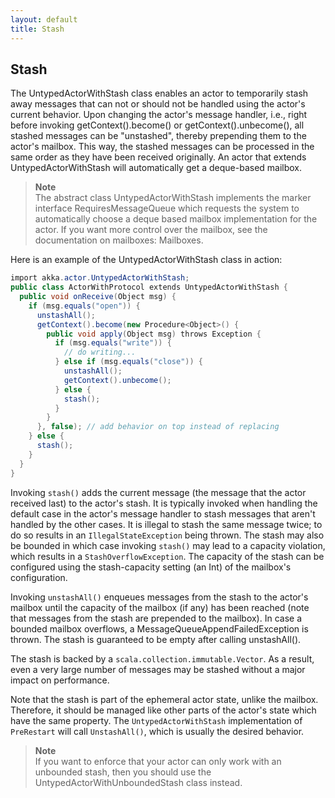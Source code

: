 ```yaml
---
layout: default
title: Stash
---
```

## Stash
The UntypedActorWithStash class enables an actor to temporarily stash away messages that can not or should not be handled using the actor's current behavior. Upon changing the actor's message handler, i.e., right before invoking getContext().become() or getContext().unbecome(), all stashed messages can be "unstashed", thereby prepending them to the actor's mailbox. This way, the stashed messages can be processed in the same order as they have been received originally. An actor that extends UntypedActorWithStash will automatically get a deque-based mailbox.

>**Note**<br/>
The abstract class UntypedActorWithStash implements the marker interface RequiresMessageQueue<DequeBasedMessageQueueSemantics> which requests the system to automatically choose a deque based mailbox implementation for the actor. If you want more control over the mailbox, see the documentation on mailboxes: Mailboxes.

Here is an example of the UntypedActorWithStash class in action:

```csharp
import akka.actor.UntypedActorWithStash;
public class ActorWithProtocol extends UntypedActorWithStash {
  public void onReceive(Object msg) {
    if (msg.equals("open")) {
      unstashAll();
      getContext().become(new Procedure<Object>() {
        public void apply(Object msg) throws Exception {
          if (msg.equals("write")) {
            // do writing...
          } else if (msg.equals("close")) {
            unstashAll();
            getContext().unbecome();
          } else {
            stash();
          }
        }
      }, false); // add behavior on top instead of replacing
    } else {
      stash();
    }
  }
}
```

Invoking `stash()` adds the current message (the message that the actor received last) to the actor's stash. It is typically invoked when handling the default case in the actor's message handler to stash messages that aren't handled by the other cases. It is illegal to stash the same message twice; to do so results in an `IllegalStateException` being thrown. The stash may also be bounded in which case invoking `stash()` may lead to a capacity violation, which results in a `StashOverflowException`. The capacity of the stash can be configured using the stash-capacity setting (an Int) of the mailbox's configuration.

Invoking `unstashAll()` enqueues messages from the stash to the actor's mailbox until the capacity of the mailbox (if any) has been reached (note that messages from the stash are prepended to the mailbox). In case a bounded mailbox overflows, a MessageQueueAppendFailedException is thrown. The stash is guaranteed to be empty after calling unstashAll().

The stash is backed by a `scala.collection.immutable.Vector`. As a result, even a very large number of messages may be stashed without a major impact on performance.

Note that the stash is part of the ephemeral actor state, unlike the mailbox. Therefore, it should be managed like other parts of the actor's state which have the same property. The `UntypedActorWithStash` implementation of `PreRestart` will call `UnstashAll()`, which is usually the desired behavior.

>**Note**<br/>
If you want to enforce that your actor can only work with an unbounded stash, then you should use the UntypedActorWithUnboundedStash class instead.
